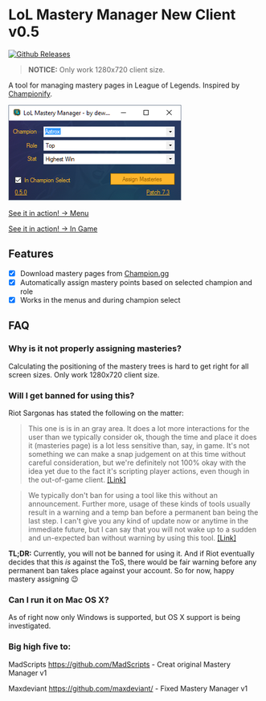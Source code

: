 LoL Mastery Manager New Client v0.5
===================

[![Github Releases](https://img.shields.io/github/downloads/dewster/lol-mastery-manager-new-client/latest/total.svg?style=flat-square)](https://github.com/dewster/lol-mastery-manager-new-client/releases/latest)

> **NOTICE:** Only work 1280x720 client size.

A tool for managing mastery pages in League of Legends. Inspired by [Championify](https://github.com/dustinblackman/Championify).

![screenshot ](Screenshot.png)

[See it in action! -> Menu](https://raw.githubusercontent.com/dewster/lol-mastery-manager-master-new-client/master/Example%201%20-%20Menu.gif)


[See it in action! -> In Game](https://raw.githubusercontent.com/dewster/lol-mastery-manager-master-new-client/master/Example%201%20-%20In%20Game.gif)

Features
--------
- [x] Download mastery pages from [Champion.gg](http://champion.gg/)
- [x] Automatically assign mastery points based on selected champion and role
- [x] Works in the menus and during champion select

FAQ
---

### Why is it not properly assigning masteries?
Calculating the positioning of the mastery trees is hard to get right for all screen sizes. Only work 1280x720 client size.
### Will I get banned for using this?
Riot Sargonas has stated the following on the matter:

>This one is is in an gray area. It does a lot more interactions for the user than we typically consider ok, though the time and place it does it (masteries page) is a lot less sensitive than, say, in game.
It's not something we can make a snap judgement on at this time without careful consideration, but we're definitely not 100% okay with the idea yet due to the fact it's scripting player actions, even though in the out-of-game client. [[Link]](https://www.reddit.com/r/leagueoflegends/comments/3oeb8q/just_made_a_tool_for_automatically_creating/cvx7hm3)

>We typically don't ban for using a tool like this without an announcement. Further more, usage of these kinds of tools usually result in a warning and a temp ban before a permanent ban being the last step.
I can't give you any kind of update now or anytime in the immediate future, but I can say that you will not wake up to a sudden and un-expected ban without warning by using this tool. [[Link]](https://www.reddit.com/r/leagueoflegends/comments/3oeb8q/just_made_a_tool_for_automatically_creating/cw03o71)

**TL;DR:** Currently, you will not be banned for using it. And if Riot eventually decides that this *is* against the ToS, there would be fair warning before any permanent ban takes place against your account. So for now, happy mastery assigning :wink:

### Can I run it on Mac OS X?
As of right now only Windows is supported, but OS X support is being investigated.

### Big high five to:
MadScripts https://github.com/MadScripts - Creat original Mastery Manager v1


Maxdeviant https://github.com/maxdeviant/ - Fixed Mastery Manager v1
